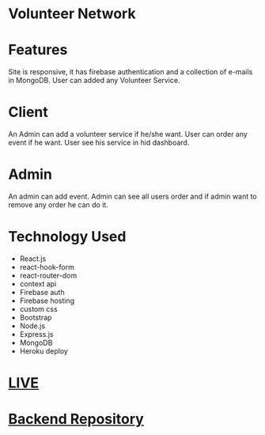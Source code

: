 # Volunteer Network
# Features
Site is responsive, it has firebase authentication and a collection of e-mails in MongoDB. User can added any Volunteer Service.

# Client
An Admin can add a volunteer service if he/she want.
User can order any event if he want.
User see his service in hid dashboard.
# Admin
An admin can add event.
Admin can see all users order and if admin want to remove any order he can do it.
# Technology Used
- React.js
- react-hook-form
- react-router-dom
- context api
- Firebase auth
- Firebase hosting
- custom css
- Bootstrap
- Node.js
- Express.js
- MongoDB
- Heroku deploy
# [LIVE](volunteer-network-e6c05.web.app/)
# [Backend Repository]()
